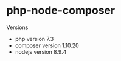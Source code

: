 # php-node-composer
Versions
 - php version 7.3
 - composer version 1.10.20
 - nodejs version 8.9.4
